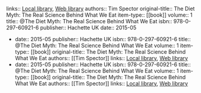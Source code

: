 links:: [Local library](zotero://select/library/items/9DB7GIEC), [Web library](https://www.zotero.org/users/9751538/items/9DB7GIEC)
authors:: Tim Spector
original-title:: The Diet Myth: The Real Science Behind What We Eat
item-type:: [[book]]
volume:: 1
title:: @The Diet Myth: The Real Science Behind What We Eat
isbn:: 978-0-297-60921-6
publisher:: Hachette UK
date:: 2015-05

- date:: 2015-05
  publisher:: Hachette UK
  isbn:: 978-0-297-60921-6
  title:: @The Diet Myth: The Real Science Behind What We Eat
  volume:: 1
  item-type:: [[book]]
  original-title:: The Diet Myth: The Real Science Behind What We Eat
  authors:: [[Tim Spector]]
  links:: [Local library](zotero://select/library/items/9DB7GIEC), [Web library](https://www.zotero.org/users/9751538/items/9DB7GIEC)
- date:: 2015-05
  publisher:: Hachette UK
  isbn:: 978-0-297-60921-6
  title:: @The Diet Myth: The Real Science Behind What We Eat
  volume:: 1
  item-type:: [[book]]
  original-title:: The Diet Myth: The Real Science Behind What We Eat
  authors:: [[Tim Spector]]
  links:: [Local library](zotero://select/library/items/9DB7GIEC), [Web library](https://www.zotero.org/users/9751538/items/9DB7GIEC)